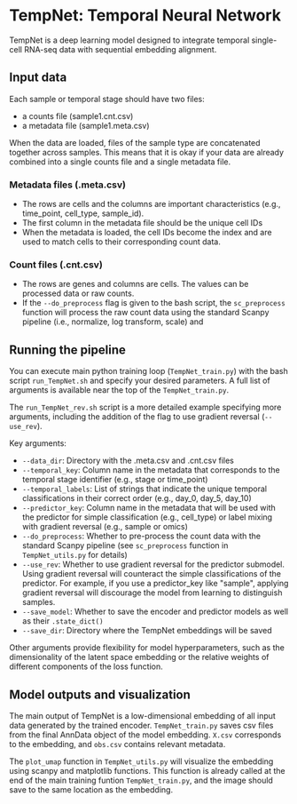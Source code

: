 # TempNet: Temporal Neural Network

TempNet is a deep learning model designed to integrate temporal single-cell RNA-seq data with sequential embedding alignment.

## Input data

Each sample or temporal stage should have two files: 
- a counts file (sample1.cnt.csv)
- a metadata file (sample1.meta.csv)

When the data are loaded, files of the sample type are concatenated together across samples. This means that it is okay if your data are already combined into a single counts file and a single metadata file.

### Metadata files (.meta.csv)

- The rows are cells and the columns are important characteristics (e.g., time_point, cell_type, sample_id). 
- The first column in the metadata file should be the unique cell IDs
- When the metadata is loaded, the cell IDs become the index and are used to match cells to their corresponding count data. 

### Count files (.cnt.csv)

- The rows are genes and columns are cells. The values can be processed data or raw counts.
- If the `--do_preprocess` flag is given to the bash script, the `sc_preprocess` function will process the raw count data using the standard Scanpy pipeline (i.e., normalize, log transform, scale) and 

## Running the pipeline

You can execute main python training loop (`TempNet_train.py`) with the bash script `run_TempNet.sh` and specify your desired parameters. A full list of arguments is available near the top of the `TempNet_train.py`. 

The `run_TempNet_rev.sh` script is a more detailed example specifying more arguments, including the addition of the flag to use gradient reversal (`--use_rev`).

Key arguments:
- `--data_dir`: Directory with the .meta.csv and .cnt.csv files 
- `--temporal_key`: Column name in the metadata that corresponds to the temporal stage identifier (e.g., stage or time_point)
- `--temporal_labels`: List of strings that indicate the unique temporal classifications in their correct order (e.g., day_0, day_5, day_10)
- `--predictor_key`: Column name in the metadata that will be used with the predictor for simple classification (e.g., cell_type) or label mixing with gradient reversal (e.g., sample or omics)
- `--do_preprocess`: Whether to pre-process the count data with the standard Scanpy pipeline (see `sc_preprocess` function in `TempNet_utils.py` for details)
- `--use_rev`: Whether to use gradient reversal for the predictor submodel. Using gradient reversal will counteract the simple classifications of the predictor. For example, if you use a predictor_key like "sample", applying gradient reversal will discourage the model from learning to distinguish samples.
- `--save_model`: Whether to save the encoder and predictor models as well as their `.state_dict()`
- `--save_dir`: Directory where the TempNet embeddings will be saved

Other arguments provide flexibility for model hyperparameters, such as the dimensionality of the latent space embedding or the relative weights of different components of the loss function. 

## Model outputs and visualization

The main output of TempNet is a low-dimensional embedding of all input data generated by the trained encoder. `TempNet_train.py` saves csv files from the final AnnData object of the model embedding. `X.csv` corresponds to the embedding, and `obs.csv` contains relevant metadata.

The `plot_umap` function in `TempNet_utils.py` will visualize the embedding using scanpy and matplotlib functions. This function is already called at the end of the main training funtion `TempNet_train.py`, and the image should save to the same location as the embedding. 

